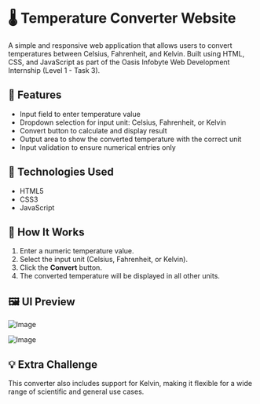# 🌡️ Temperature Converter Website

A simple and responsive web application that allows users to convert temperatures between Celsius, Fahrenheit, and Kelvin. Built using HTML, CSS, and JavaScript as part of the Oasis Infobyte Web Development Internship (Level 1 - Task 3).

## 🔧 Features

- Input field to enter temperature value
- Dropdown selection for input unit: Celsius, Fahrenheit, or Kelvin
- Convert button to calculate and display result
- Output area to show the converted temperature with the correct unit
- Input validation to ensure numerical entries only

## 🚀 Technologies Used

- HTML5
- CSS3
- JavaScript 

## 🎯 How It Works

1. Enter a numeric temperature value.
2. Select the input unit (Celsius, Fahrenheit, or Kelvin).
3. Click the **Convert** button.
4. The converted temperature will be displayed in all other units.

## 🖼️ UI Preview

![Image](https://github.com/user-attachments/assets/6eb1ddee-a718-4358-9ee1-adc18abf2656)

![Image](https://github.com/user-attachments/assets/c55f699a-9cfa-45e7-82c1-8e5991ad3157)

## 💡 Extra Challenge

This converter also includes support for Kelvin, making it flexible for a wide range of scientific and general use cases.



